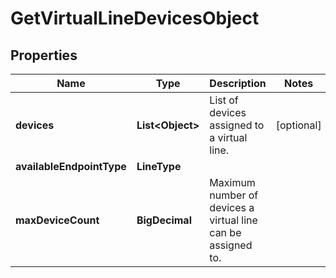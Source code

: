 

# GetVirtualLineDevicesObject


## Properties

| Name | Type | Description | Notes |
|------------ | ------------- | ------------- | -------------|
|**devices** | **List&lt;Object&gt;** | List of devices assigned to a virtual line. |  [optional] |
|**availableEndpointType** | **LineType** |  |  |
|**maxDeviceCount** | **BigDecimal** | Maximum number of devices a virtual line can be assigned to. |  |



